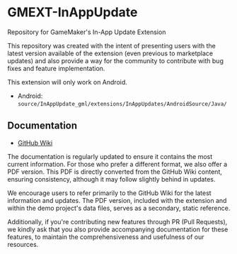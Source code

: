# GMEXT-InAppUpdate
Repository for GameMaker's In-App Update Extension

This repository was created with the intent of presenting users with the latest version available of the extension (even previous to marketplace updates) and also provide a way for the community to contribute with bug fixes and feature implementation.

This extension will only work on Android.

* Android: `source/InAppUpdate_gml/extensions/InAppUpdates/AndroidSource/Java/`

## Documentation

* [GitHub Wiki](../../wiki)

The documentation is regularly updated to ensure it contains the most current information. For those who prefer a different format, we also offer a PDF version. This PDF is directly converted from the GitHub Wiki content, ensuring consistency, although it may follow slightly behind in updates.

We encourage users to refer primarily to the GitHub Wiki for the latest information and updates. The PDF version, included with the extension and within the demo project's data files, serves as a secondary, static reference.

Additionally, if you're contributing new features through PR (Pull Requests), we kindly ask that you also provide accompanying documentation for these features, to maintain the comprehensiveness and usefulness of our resources.
